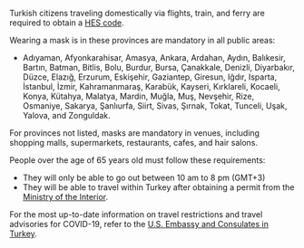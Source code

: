 Turkish citizens traveling domestically via flights, train, and ferry are required to obtain a [HES code](https://hayatevesigar.saglik.gov.tr/hes.html).

Wearing a mask is in these provinces are mandatory in all public areas:

- Adıyaman, Afyonkarahisar, Amasya, Ankara, Ardahan, Aydın, Balıkesir, Bartın, Batman, Bitlis, Bolu, Burdur, Bursa, Çanakkale, Denizli, Diyarbakır, Düzce, Elazığ, Erzurum, Eskişehir, Gaziantep, Giresun, Iğdır, Isparta, İstanbul, İzmir, Kahramanmaraş, Karabük, Kayseri, Kırklareli, Kocaeli, Konya, Kütahya, Malatya, Mardin, Muğla, Muş, Nevşehir, Rize, Osmaniye, Sakarya, Şanlıurfa, Siirt, Sivas, Şırnak, Tokat, Tunceli, Uşak, Yalova, and Zonguldak.

For provinces not listed, masks are mandatory in venues, including shopping malls, supermarkets, restaurants, cafes, and hair salons.

People over the age of 65 years old must follow these requirements:

- They will only be able to go out between 10 am to 8 pm (GMT+3)
- They will be able to travel within Turkey after obtaining a permit from the [Ministry of the Interior](http://www.mia.gov.tr/).

For the most up-to-date information on travel restrictions and travel advisories for COVID-19, refer to the [U.S. Embassy and Consulates in Turkey](https://tr.usembassy.gov/covid-19-information-2/).
